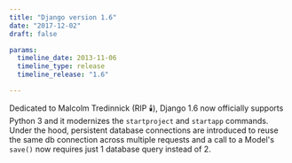 ```yaml
---
title: "Django version 1.6"
date: "2017-12-02"
draft: false

params:
  timeline_date: 2013-11-06
  timeline_type: release
  timeline_release: "1.6"

---
```


Dedicated to Malcolm Tredinnick (RIP 🕯️), Django 1.6 now officially supports Python 3 and it modernizes the `startproject` and `startapp` commands. Under the hood, persistent database connections are introduced to reuse the same db connection across multiple requests and a call to a Model's `save()` now requires just 1 database query instead of 2.

